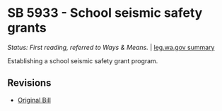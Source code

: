 # SB 5933 - School seismic safety grants
*Status: First reading, referred to Ways & Means.* | [leg.wa.gov summary](https://app.leg.wa.gov/billsummary?BillNumber=5933&Year=2021)

Establishing a school seismic safety grant program.

## Revisions
* [Original Bill](1/)